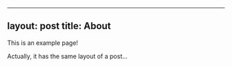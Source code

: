 
---
layout: post
title: About
---

This is an example page!

Actually, it has the same layout of a post...